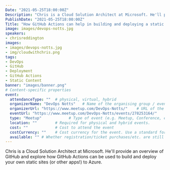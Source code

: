 ```yaml
---
Date: "2021-05-25T18:00:00Z"
Description: "Chris is a Cloud Solution Architect at Microsoft. He'll provide an overview of GitHub and explore how GitHub Actions can be used to build and deploy your own static sites (or other apps!) to Azure."
PublishDate: "2021-05-25T18:00:00Z"
Title: "How GitHub Actions can help in building and deploying a static website and more"
image: images/devops-notts.jpg
speakers:
- chrisreddington
images:
- images/devops-notts.jpg
- img/cloudwithchris.png
tags:
- DevOps
- GitHub
- Deployment
- GitHub Actions
- Static Content
banner: "images/banner.png"
# Content-specific properties
event:
  attendanceType: ""  # physical, virtual, hybrid
  organizerName: "DevOps Notts"   # Name of the organising group / event (e.g. Name of the conference)
  organizerUrl: "https://www.meetup.com/DevOps-Notts/"    # URL of the organising group
  eventUrl: "https://www.meetup.com/DevOps-Notts/events/278253164/"        # URL of the specific event, if applicable (e.g. a meetup talk, rather than the meetup group)
  type: "Meetup"            # Type of event (e.g. Meetup, Conference, etc.)
  location: ""        # Required for physical and hybrid events.
  cost: ""            # Cost to attend the event
  costCurrency: ""    # Cost currency for the event. Use a standard format - http://en.wikipedia.org/wiki/ISO_4217
  available: "" # Whether registration/ticket purchases/etc. are still available (true/false). Defaults to false when event is in past.
---
```

Chris is a Cloud Solution Architect at Microsoft. He'll provide an overview of GitHub and explore how GitHub Actions can be used to build and deploy your own static sites (or other apps!) to Azure.
